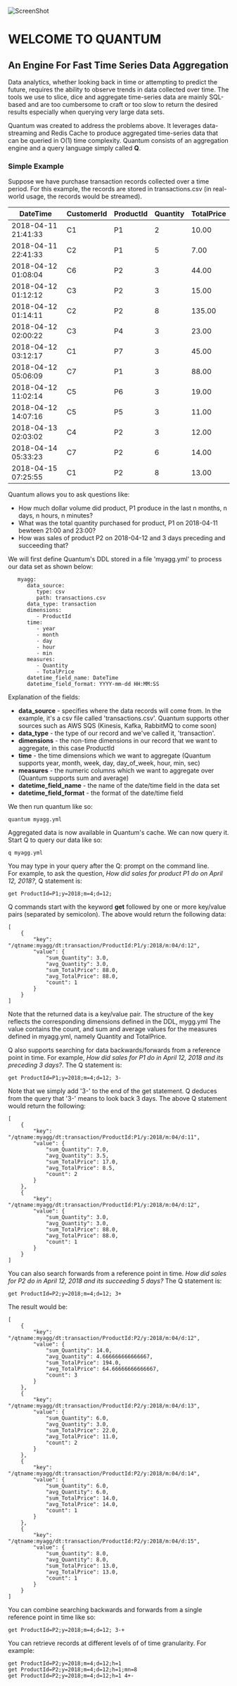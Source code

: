 ![ScreenShot](images/quantum.jpg)
<h1>WELCOME TO QUANTUM</h1>

<h2>An Engine For Fast Time Series Data Aggregation</h2>

Data analytics, whether looking back in time or attempting to predict the future, requires the ability to observe trends in data collected over time.
The tools we use to slice, dice and aggregate time-series data are mainly SQL-based and are too cumbersome to craft or too slow to return the
desired results especially when querying very large data sets.

Quantum was created to address the problems above. It leverages data-streaming and Redis Cache to produce aggregated time-series data that can
be queried in O(1) time complexity. Quantum consists of an aggregation engine and a query language simply called **Q**. 

<h3>Simple Example</h3>

Suppose we have purchase transaction records collected over a time period.
For this example, the records are stored in transactions.csv (in real-world usage, the records would be streamed).

|DateTime|CustomerId|ProductId|Quantity|TotalPrice|
|------- |----------|---------|--------|----------|
|2018-04-11 21:41:33|C1|P1|2|10.00|
|2018-04-11 22:41:33|C2|P1|5|7.00|
|2018-04-12 01:08:04|C6|P2|3|44.00|
|2018-04-12 01:12:12|C3|P2|3|15.00|
|2018-04-12 01:14:11|C2|P2|8|135.00|
|2018-04-12 02:00:22|C3|P4|3|23.00|
|2018-04-12 03:12:17|C1|P7|3|45.00|
|2018-04-12 05:06:09|C7|P1|3|88.00|
|2018-04-12 11:02:14|C5|P6|3|19.00|
|2018-04-12 14:07:16|C5|P5|3|11.00|
|2018-04-13 02:03:02|C4|P2|3|12.00|
|2018-04-14 05:33:23|C7|P2|6|14.00|
|2018-04-15 07:25:55|C1|P2|8|13.00|

Quantum allows you to ask questions like:

* How much dollar volume did product, P1 produce in the last n months, n days, n hours, n minutes?
* What was the total quantity purchased for product, P1 on 2018-04-11 bewteen 21:00 and 23:00?
* How was sales of product P2 on 2018-04-12 and 3 days preceding and succeeding that?

We will first define Quantum's DDL stored in a file 'myagg.yml' to process our data set as shown below:
```
   myagg:
      data_source:
         type: csv
         path: transactions.csv
      data_type: transaction
      dimensions:
         - ProductId
      time:
         - year
         - month
         - day
         - hour
         - min
      measures:
         - Quantity
         - TotalPrice
      datetime_field_name: DateTime
      datetime_field_format: YYYY-mm-dd HH:MM:SS
```

Explanation of the fields:

* **data_source** - specifies where the data records will come from. In the example, it's a csv file called 'transactions.csv'. Quantum supports other sources such as AWS SQS (Kinesis, Kafka, RabbitMQ to come soon)
* **data_type** - the type of our record and we've called it, 'transaction'.
* **dimensions** - the non-time dimensions in our record that we want to aggregate, in this case ProductId
* **time** - the time dimensions which we want to aggregate (Quantum supports year, month, week, day, day_of_week, hour, min, sec)
* **measures** - the numeric columns which we want to aggregate over (Quantum supports sum and average)
* **datetime_field_name** - the name of the date/time field in the data set
* **datetime_field_format** - the format of the date/time field

We then run quantum like so:

    quantum myagg.yml

Aggregated data is now available in Quantum's cache. We can now query it. Start Q to query our data like so:

    q myagg.yml

You may type in your query after the Q: prompt on the command line.  
For example, to ask the question, *How did sales for product P1 do on April 12, 2018?*, Q statement is:

    get ProductId=P1;y=2018;m=4;d=12;

Q commands start with the keyword **get** followed by one or more key/value pairs (separated by semicolon).
The above would return the following data:

```
[
    {
        "key": "/qtname:myagg/dt:transaction/ProductId:P1/y:2018/m:04/d:12",
        "value": {
            "sum_Quantity": 3.0,
            "avg_Quantity": 3.0,
            "sum_TotalPrice": 88.0,
            "avg_TotalPrice": 88.0,
            "count": 1
        }
    }
]
```
Note that the returned data is a key/value pair. The structure of the key reflects the corresponding dimensions defined in the DDL, mygg.yml
The value contains the count, and sum and average values for the measures defined in myagg.yml, namely Quantity and TotalPrice.

Q also supports searching for data backwards/forwards from a reference point in time. For example,
*How did sales for P1 do in April 12, 2018 and its preceding 3 days?*. The Q statement is:

    get ProductId=P1;y=2018;m=4;d=12; 3-

Note that we simply add '3-' to the end of the get statement. Q deduces from the query that '3-' means to look back 3 days.
The above Q statement would return the following:
```
[
    {
        "key": "/qtname:myagg/dt:transaction/ProductId:P1/y:2018/m:04/d:11",
        "value": {
            "sum_Quantity": 7.0,
            "avg_Quantity": 3.5,
            "sum_TotalPrice": 17.0,
            "avg_TotalPrice": 8.5,
            "count": 2
        }
    },
    {
        "key": "/qtname:myagg/dt:transaction/ProductId:P1/y:2018/m:04/d:12",
        "value": {
            "sum_Quantity": 3.0,
            "avg_Quantity": 3.0,
            "sum_TotalPrice": 88.0,
            "avg_TotalPrice": 88.0,
            "count": 1
        }
    }
]
```

You can also search forwards from a reference point in time. 
*How did sales for P2 do in April 12, 2018 and its succeeding 5 days?* The Q statement is:

    get ProductId=P2;y=2018;m=4;d=12; 3+

The result would be:
```
[
    {
        "key": "/qtname:myagg/dt:transaction/ProductId:P2/y:2018/m:04/d:12",
        "value": {
            "sum_Quantity": 14.0,
            "avg_Quantity": 4.666666666666667,
            "sum_TotalPrice": 194.0,
            "avg_TotalPrice": 64.66666666666667,
            "count": 3
        }
    },
    {
        "key": "/qtname:myagg/dt:transaction/ProductId:P2/y:2018/m:04/d:13",
        "value": {
            "sum_Quantity": 6.0,
            "avg_Quantity": 3.0,
            "sum_TotalPrice": 22.0,
            "avg_TotalPrice": 11.0,
            "count": 2
        }
    },
    {
        "key": "/qtname:myagg/dt:transaction/ProductId:P2/y:2018/m:04/d:14",
        "value": {
            "sum_Quantity": 6.0,
            "avg_Quantity": 6.0,
            "sum_TotalPrice": 14.0,
            "avg_TotalPrice": 14.0,
            "count": 1
        }
    },
    {
        "key": "/qtname:myagg/dt:transaction/ProductId:P2/y:2018/m:04/d:15",
        "value": {
            "sum_Quantity": 8.0,
            "avg_Quantity": 8.0,
            "sum_TotalPrice": 13.0,
            "avg_TotalPrice": 13.0,
            "count": 1
        }
    }
]
```

You can combine searching backwards and forwards from a single reference point in time like so:

    get ProductId=P2;y=2018;m=4;d=12; 3-+

You can retrieve records at different levels of of time granularity. For example:

    get ProductId=P2;y=2018;m=4;d=12;h=1
    get ProductId=P2;y=2018;m=4;d=12;h=1;mn=8
    get ProductId=P2;y=2018;m=4;d=12;h=1 4+-

    
    
   


